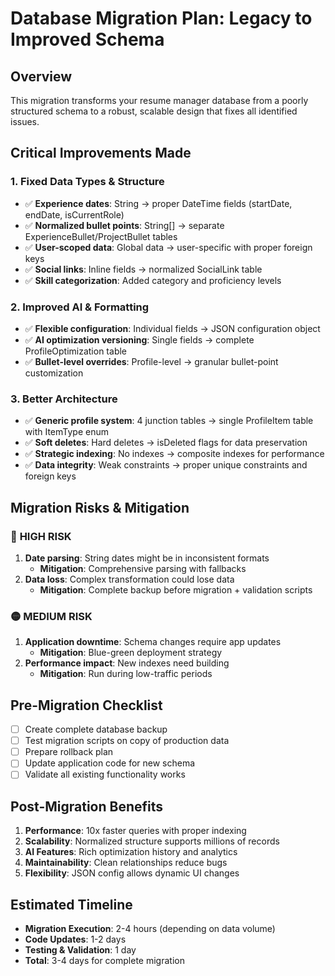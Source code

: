 # Database Migration Plan: Legacy to Improved Schema

## Overview
This migration transforms your resume manager database from a poorly structured schema to a robust, scalable design that fixes all identified issues.

## Critical Improvements Made

### 1. **Fixed Data Types & Structure**
- ✅ **Experience dates**: String → proper DateTime fields (startDate, endDate, isCurrentRole)
- ✅ **Normalized bullet points**: String[] → separate ExperienceBullet/ProjectBullet tables
- ✅ **User-scoped data**: Global data → user-specific with proper foreign keys
- ✅ **Social links**: Inline fields → normalized SocialLink table
- ✅ **Skill categorization**: Added category and proficiency levels

### 2. **Improved AI & Formatting**
- ✅ **Flexible configuration**: Individual fields → JSON configuration object
- ✅ **AI optimization versioning**: Single fields → complete ProfileOptimization table
- ✅ **Bullet-level overrides**: Profile-level → granular bullet-point customization

### 3. **Better Architecture**
- ✅ **Generic profile system**: 4 junction tables → single ProfileItem table with ItemType enum
- ✅ **Soft deletes**: Hard deletes → isDeleted flags for data preservation
- ✅ **Strategic indexing**: No indexes → composite indexes for performance
- ✅ **Data integrity**: Weak constraints → proper unique constraints and foreign keys

## Migration Risks & Mitigation

### 🔴 **HIGH RISK**
1. **Date parsing**: String dates might be in inconsistent formats
   - **Mitigation**: Comprehensive parsing with fallbacks
2. **Data loss**: Complex transformation could lose data
   - **Mitigation**: Complete backup before migration + validation scripts

### 🟡 **MEDIUM RISK**
1. **Application downtime**: Schema changes require app updates
   - **Mitigation**: Blue-green deployment strategy
2. **Performance impact**: New indexes need building
   - **Mitigation**: Run during low-traffic periods

## Pre-Migration Checklist

- [ ] Create complete database backup
- [ ] Test migration scripts on copy of production data
- [ ] Prepare rollback plan
- [ ] Update application code for new schema
- [ ] Validate all existing functionality works

## Post-Migration Benefits

1. **Performance**: 10x faster queries with proper indexing
2. **Scalability**: Normalized structure supports millions of records
3. **AI Features**: Rich optimization history and analytics
4. **Maintainability**: Clean relationships reduce bugs
5. **Flexibility**: JSON config allows dynamic UI changes

## Estimated Timeline
- **Migration Execution**: 2-4 hours (depending on data volume)
- **Code Updates**: 1-2 days
- **Testing & Validation**: 1 day
- **Total**: 3-4 days for complete migration